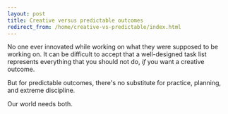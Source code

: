 ```yaml
---
layout: post
title: Creative versus predictable outcomes
redirect_from: /home/creative-vs-predictable/index.html
---
```

<p>No one ever innovated while working on what they were supposed to be working on. It can be difficult to accept that a well-designed task list represents everything that you should not do, <em>if</em> you want a creative outcome.</p>
<p>But for predictable outcomes, there's no substitute for practice, planning, and extreme discipline. </p>
<p>Our world needs both.</p>
